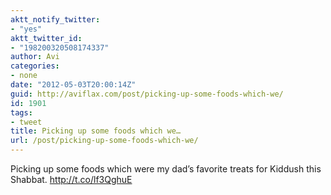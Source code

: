 ```yaml
---
aktt_notify_twitter:
- "yes"
aktt_twitter_id:
- "198200320508174337"
author: Avi
categories:
- none
date: "2012-05-03T20:00:14Z"
guid: http://aviflax.com/post/picking-up-some-foods-which-we/
id: 1901
tags:
- tweet
title: Picking up some foods which we…
url: /post/picking-up-some-foods-which-we/
---
```

Picking up some foods which were my dad’s favorite treats for Kiddush this Shabbat. <a href="http://t.co/lf3QghuE" rel="nofollow">http://t.co/lf3QghuE</a>